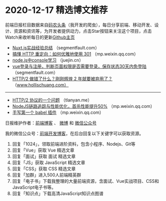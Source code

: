 # 2020-12-17 精选博文推荐

前端日报栏目数据来自[码农头条](https://toutiao.qdkfweb.cn/)（我开发的爬虫），每日分享前端、移动开发、设计、资源和资讯等，为开发者提供动力，点击Star按钮来关注这个项目，点击Watch来收听每日的更新[Github主页](https://github.com/kujian/frontendDaily)
* [Nuxt.js实战经验总结](https://segmentfault.com/a/1190000038519138) （segmentfault.com）
* [搞懂 HTTP 重定向：如何优雅地使用 301](https://mp.weixin.qq.com/s/sy5AVy-QdgtvsFsowW99dw) （mp.weixin.qq.com）
* [node.js中console学习](https://juejin.cn/post/6907139784423473160) （juejin.cn）
* [vue登录与注册，判断页面权限是否需要登录，保存状态30天内免登陆](https://segmentfault.com/a/1190000038514495) （segmentfault.com）
* [HTTP/2 做错了什么？刚刚辉煌 2 年就要被弃用了？](https://www.hollischuang.com/archives/5928) （www.hollischuang.com）

***
* [HTTP/2 协议的一个问题](https://tlanyan.me/on-issue-on-http2/) （tlanyan.me）
* [NodeJS链路追踪与性能优化，首杀性能提升50%](https://mp.weixin.qq.com/s?__biz=MTEwNTM0ODI0MQ==&mid=2653453935&idx=1&sn=dd37f76919c29185a3f8939fd68ccbab) （mp.weixin.qq.com）
* [手写第一个 babel 插件](https://mp.weixin.qq.com/s?__biz=MzI3NzIzMDY0NA==&mid=2247496664&idx=1&sn=5d90dd4aac8bc92a7c5524b7f401498c) （mp.weixin.qq.com）

日报维护作者：[前端博客](https://qdkfweb.cn/) 、 [微博](http://weibo.com/kujian) 和 [微信公众号](https://open.weixin.qq.com/qr/code?username=caibaojian_com)

我的微信公众号：[前端开发博客](https://open.weixin.qq.com/qr/code?username=caibaojian_com)，在后台回复以下关键字可以获取资源。

1. 回复「1024」，领取前端进阶资料，包含小程序、Nodejs、Git等
2. 回复「Vue」获取 Vue 精选文章
3. 回复「面试」获取 面试 精选文章
4. 回复「JS」获取 JavaScript 精选文章
5. 回复「CSS」获取 CSS 精选文章
6. 回复「加群」进入500人前端精英群
7. 回复「电子书」下载我整理的大量前端资源，含面试、Vue实战项目、CSS和JavaScript电子书等。
8. 回复「知识点」下载高清JavaScript知识点图谱
